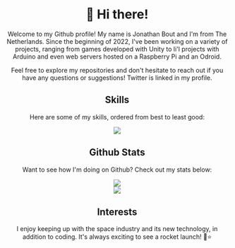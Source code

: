 <div align=center>
  
# 👋 Hi there!

Welcome to my Github profile! My name is Jonathan Bout and I'm from The Netherlands. Since the beginning of 2022, I've been working on a variety of projects, ranging from games developed with Unity to li'l projects with Arduino and even web servers hosted on a Raspberry Pi and an Odroid.

Feel free to explore my repositories and don't hesitate to reach out if you have any questions or suggestions!
Twitter is linked in my profile.

## Skills

Here are some of my skills, ordered from best to least good:

<a href='https://skillicons.dev'>
  <img src='https://skillicons.dev/icons?i=cs,dotnet,unity,js,ts,html,css,linux,bash'/>
</a>

## Github Stats

Want to see how I'm doing on Github? Check out my stats below:

<a href="https://github.com/anuraghazra/github-readme-stats">
  <img src="https://github-readme-stats.vercel.app/api/top-langs/?username=jonathanbout&theme=aura_dark&count_private=true&layout=compact" />
</a>
<br/>
<a href="https://github.com/anuraghazra/github-readme-stats">
  <img src="https://github-readme-stats.vercel.app/api?username=jonathanbout&show_icons=true&theme=aura_dark&count_private=true" />
</a>

## Interests

I enjoy keeping up with the space industry and its new technology, in addition to coding. It's always exciting to see a rocket launch! :rocket::star:
</div>
<!---
DutchAerospace/DutchAerospace is a ✨ special ✨ repository because its `README.md` (this file) appears on your GitHub profile.
You can click the Preview link to take a look at your changes.
--->
